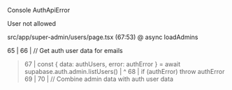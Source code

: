 Console AuthApiError


User not allowed

src/app/super-admin/users/page.tsx (67:53) @ async loadAdmins


  65 |
  66 |       // Get auth user data for emails
> 67 |       const { data: authUsers, error: authError } = await supabase.auth.admin.listUsers()
     |                                                     ^
  68 |       if (authError) throw authError
  69 |
  70 |       // Combine admin data with auth user data